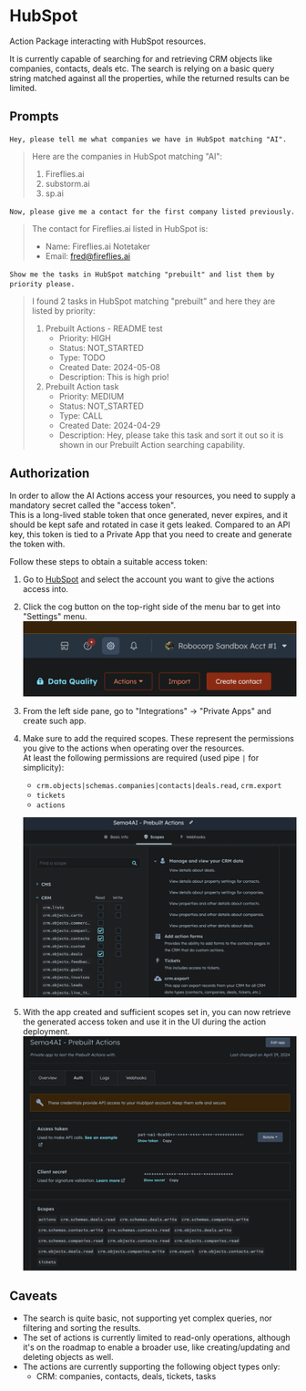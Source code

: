 # HubSpot

Action Package interacting with HubSpot resources.

It is currently capable of searching for and retrieving CRM objects like companies, contacts, deals etc. The search is relying on a basic query string matched against all the properties, while the returned results can be limited.

## Prompts

`Hey, please tell me what companies we have in HubSpot matching "AI".`

> Here are the companies in HubSpot matching "AI":
> 1. Fireflies.ai
> 2. substorm.ai
> 3. sp.ai

`Now, please give me a contact for the first company listed previously.`

> The contact for Fireflies.ai listed in HubSpot is:
>
> * Name: Fireflies.ai Notetaker
> * Email: fred@fireflies.ai

`Show me the tasks in HubSpot matching "prebuilt" and list them by priority please.`

> I found 2 tasks in HubSpot matching "prebuilt" and here they are listed by priority:
>
> 1. Prebuilt Actions - README test
>    * Priority: HIGH
>    * Status: NOT_STARTED
>    * Type: TODO
>    * Created Date: 2024-05-08
>    * Description: This is high prio!
> 2. Prebuilt Action task
>    * Priority: MEDIUM
>    * Status: NOT_STARTED
>    * Type: CALL
>    * Created Date: 2024-04-29
>    * Description: Hey, please take this task and sort it out so it is shown in our Prebuilt Action searching capability.

## Authorization

In order to allow the AI Actions access your resources, you need to supply a mandatory
secret called the "access token".  
This is a long-lived stable token that once generated, never expires, and it should be kept safe and rotated in case it gets leaked. Compared to an API key, this token is tied to a Private App that you need to create and generate the token with.

Follow these steps to obtain a suitable access token:

1. Go to [HubSpot](https://app.hubspot.com/) and select the account you want to give the actions access into.
2. Click the cog button on the top-right side of the menu bar to get into "Settings" menu.
   ![settings cog](./docs/images/1-settings-cog.png)
3. From the left side pane, go to "Integrations" -> "Private Apps" and create such app.
4. Make sure to add the required scopes. These represent the permissions you give to the actions when operating over the resources.  
   At least the following permissions are required (used pipe `|` for simplicity):
   - `crm.objects|schemas.companies|contacts|deals.read`, `crm.export`
   - `tickets`
   - `actions`

   ![app scopes config](./docs/images/2-app-scopes-config.png)
5. With the app created and sufficient scopes set in, you can now retrieve the generated access token and use it in the UI during the action deployment.
   ![app auth access token](./docs/images/3-app-auth-access-token.png)

## Caveats

- The search is quite basic, not supporting yet complex queries, nor filtering and sorting the results.
- The set of actions is currently limited to read-only operations, although it's on the roadmap to enable a broader use, like creating/updating and deleting objects as well.
- The actions are currently supporting the following object types only:
  - CRM: companies, contacts, deals, tickets, tasks
